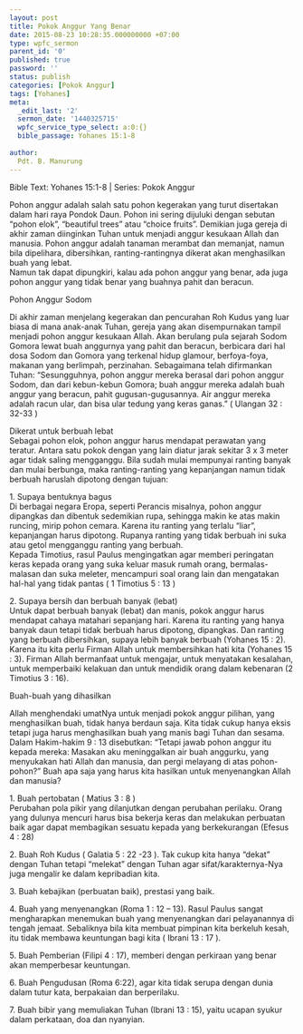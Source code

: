 ```yaml
---
layout: post
title: Pokok Anggur Yang Benar
date: 2015-08-23 10:28:35.000000000 +07:00
type: wpfc_sermon
parent_id: '0'
published: true
password: ''
status: publish
categories: [Pokok Anggur]
tags: [Yohanes]
meta:
  _edit_last: '2'
  sermon_date: '1440325715'
  wpfc_service_type_select: a:0:{}
  bible_passage: Yohanes 15:1-8
  
author:
  Pdt. B. Manurung
---
```

<p>Bible Text: Yohanes 15:1-8 | Series: Pokok Anggur</p>
<p>Pohon anggur adalah salah satu pohon kegerakan yang turut disertakan dalam hari raya Pondok Daun. Pohon ini sering dijuluki dengan sebutan “pohon elok”, “beautiful trees” atau “choice fruits”. Demikian juga gereja di akhir zaman diinginkan Tuhan untuk menjadi anggur kesukaan Allah dan manusia. Pohon anggur adalah tanaman merambat dan memanjat, namun bila dipelihara, dibersihkan, ranting-rantingnya dikerat akan menghasilkan buah yang lebat.<br />
Namun tak dapat dipungkiri, kalau ada pohon anggur yang benar, ada juga pohon anggur yang tidak benar yang buahnya pahit dan beracun.</p>
<p>Pohon Anggur Sodom</p>
<p>Di akhir zaman menjelang kegerakan dan pencurahan Roh Kudus yang luar biasa di mana anak-anak Tuhan, gereja yang akan disempurnakan tampil menjadi pohon anggur kesukaan Allah. Akan berulang pula sejarah Sodom Gomora lewat buah anggurnya yang pahit dan beracun, berbicara dari hal dosa Sodom dan Gomora yang terkenal hidup glamour, berfoya-foya, makanan yang berlimpah, perzinahan. Sebagaimana telah difirmankan Tuhan: “Sesungguhnya, pohon anggur mereka berasal dari pohon anggur Sodom, dan dari kebun-kebun Gomora; buah anggur mereka adalah buah anggur yang beracun, pahit gugusan-gugusannya. Air anggur mereka adalah racun ular, dan bisa ular tedung yang keras ganas.” ( Ulangan 32 : 32-33 )</p>
<p>Dikerat untuk berbuah lebat<br />
Sebagai pohon elok, pohon anggur harus mendapat perawatan yang teratur. Antara satu pokok dengan yang lain diatur jarak sekitar 3 x 3 meter agar tidak saling mengganggu. Bila sudah mulai mempunyai ranting banyak dan mulai berbunga, maka ranting-ranting yang kepanjangan namun tidak berbuah haruslah dipotong dengan tujuan:   </p>
<p>1. Supaya bentuknya bagus<br />
Di berbagai negara Eropa, seperti Perancis misalnya, pohon anggur dipangkas dan dibentuk sedemikian rupa, sehingga makin ke atas makin runcing, mirip pohon cemara. Karena itu ranting yang terlalu “liar”, kepanjangan harus dipotong. Rupanya ranting yang tidak berbuah ini suka atau getol mengganggu ranting yang berbuah.<br />
Kepada Timotius, rasul Paulus mengingatkan agar memberi peringatan keras kepada orang yang suka keluar masuk rumah orang, bermalas-malasan dan suka meleter, mencampuri soal orang lain dan mengatakan hal-hal yang tidak pantas ( 1 Timotius 5 : 13 )</p>
<p>2. Supaya bersih dan berbuah banyak (lebat)<br />
Untuk dapat berbuah banyak (lebat) dan manis, pokok anggur harus mendapat cahaya matahari sepanjang hari. Karena itu ranting yang hanya banyak daun tetapi tidak berbuah harus dipotong, dipangkas. Dan ranting yang berbuah dibersihkan, supaya lebih banyak berbuah (Yohanes 15 : 2).  Karena itu kita perlu Firman Allah untuk membersihkan hati kita (Yohanes 15 : 3). Firman Allah bermanfaat untuk mengajar, untuk menyatakan kesalahan, untuk memperbaiki kelakuan dan untuk mendidik orang dalam kebenaran (2 Timotius 3 : 16).</p>
<p>Buah-buah yang dihasilkan</p>
<p>Allah menghendaki umatNya untuk menjadi pokok anggur pilihan, yang menghasilkan buah, tidak hanya berdaun saja. Kita tidak cukup hanya eksis tetapi juga harus menghasilkan buah yang manis bagi Tuhan dan sesama. Dalam Hakim-hakim 9 : 13 disebutkan: “Tetapi jawab pohon anggur itu kepada mereka: Masakan aku meninggalkan air buah anggurku, yang menyukakan hati Allah dan manusia, dan pergi melayang di atas pohon-pohon?” Buah apa saja yang harus kita hasilkan untuk menyenangkan Allah dan manusia?</p>
<p>1. Buah pertobatan ( Matius 3 : 8 )<br />
Perubahan pola pikir yang dilanjutkan dengan perubahan perilaku. Orang yang dulunya mencuri harus bisa bekerja keras dan melakukan perbuatan baik agar dapat membagikan sesuatu kepada yang berkekurangan (Efesus 4 : 28) </p>
<p>2. Buah Roh Kudus ( Galatia 5 : 22 -23 ). Tak cukup kita hanya “dekat” dengan Tuhan tetapi “melekat” dengan Tuhan agar sifat/karakternya-Nya juga mengalir ke dalam kepribadian kita.</p>
<p>3. Buah kebajikan (perbuatan baik), prestasi yang baik.</p>
<p>4. Buah yang menyenangkan (Roma 1 : 12 – 13).  Rasul Paulus sangat mengharapkan menemukan buah yang menyenangkan dari pelayanannya di tengah jemaat.  Sebaliknya bila kita membuat pimpinan kita berkeluh kesah, itu tidak membawa keuntungan bagi kita ( Ibrani 13 : 17 ). </p>
<p>5. Buah Pemberian (Filipi 4 : 17), memberi dengan perkiraan yang benar akan memperbesar keuntungan.</p>
<p>6. Buah Pengudusan (Roma 6:22), agar kita tidak serupa dengan dunia dalam tutur kata, berpakaian dan berperilaku.</p>
<p>7. Buah bibir yang memuliakan Tuhan (Ibrani 13 : 15), yaitu ucapan syukur dalam perkataan, doa dan nyanyian.</p>
